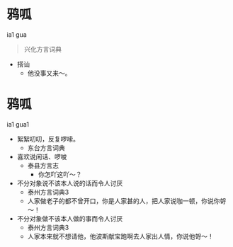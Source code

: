 # 鸦呱
ia1 gua
> 兴化方言词典
- 搭讪
  - 他没事又来～。

# 鸦呱
ia1 gua1
+ 絮絮叨叨，反复啰嗦。
  * 东台方言词典
+ 喜欢说闲话、啰唆
  * 泰县方言志
    - 你怎吖这吖～？
+ 不分对象说不该本人说的话而令人讨厌
  * 泰州方言词典3
  - 人家做老子的都不曾开口，你是人家甚的人，把人家说咖一顿，你说你哿～！
+ 不分对象做不该本人做的事而令人讨厌
  * 泰州方言词典3
  - 人家本来就不想请他，他波斯献宝跑啊去人家出人情，你说他哿～！
